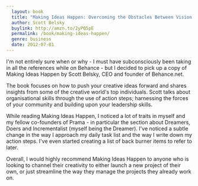 ```yaml
---
  layout: book
  title: "Making Ideas Happen: Overcoming the Obstacles Between Vision and Reality"
  author: Scott Belsky
  buylink: http://amzn.to/2yPQ5pE
  permalink: /book/making-ideas-happen/
  genre: business
  date: 2012-07-01
---
```


I'm not entirely sure when or why - I must have subconsciously been taking in all the references while on Behance - but I decided to pick up a copy of Making Ideas Happen by Scott Belsky, CEO and founder of Behance.net.

The book focuses on how to push your creative ideas forward and shares insights from some of the creative world's top individuals. Scott talks about organisational skills through the use of action steps; harnessing the forces of your community and building upon your leadership skills.

While reading Making Ideas Happen, I noticed a lot of traits in myself and my fellow co-founders of Prama - in particular the section about Dreamers, Doers and Incrementalist (myself being the Dreamer). I've noticed a subtle change in the way I approach my daily task list and the way I write down my action steps. I've even started creating a list of back burner items to refer to later.

Overall, I would highly recommend Making Ideas Happen to anyone who is looking to channel their creativity to either launch a new project of their own, or just streamline the way they manage the projects they already work on.
